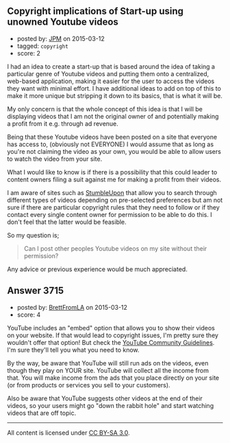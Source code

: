 ## Copyright implications of Start-up using unowned Youtube videos

- posted by: [JPM](https://stackexchange.com/users/5523828/jpm) on 2015-03-12
- tagged: `copyright`
- score: 2

I had an idea to create a start-up that is based around the idea of taking a particular genre of Youtube videos and putting them onto a centralized, web-based application, making it easier for the user to access the videos they want with minimal effort. I have additional ideas to add on top of this to make it more unique but stripping it down to its basics, that is what it will be.

My only concern is that the whole concept of this idea is that I will be displaying videos that I am not the original owner of and potentially making a profit from it e.g. through ad revenue.

Being that these Youtube videos have been posted on a site that everyone has access to, (obviously not EVERYONE) I would assume that as long as you're not claiming the video as your own, you would be able to allow users to watch the video from your site. 

What I would like to know is if there is a possibility that this could leader to content owners filing a suit against me for making a profit from their videos.

I am aware of sites such as [StumbleUpon][1] that allow you to search through different types of videos depending on pre-selected preferences but am not sure if there are particular copyright rules that they need to follow or if they contact every single content owner for permission to be able to do this. I don't feel that the latter would be feasible.

So my question is;


> Can I post other peoples Youtube videos on my site without their
> permission?


Any advice or previous experience would be much appreciated.


  [1]: https://www.stumbleupon.com/


## Answer 3715

- posted by: [BrettFromLA](https://stackexchange.com/users/2813127/brettfromla) on 2015-03-12
- score: 4

<p>YouTube includes an "embed" option that allows you to show their videos on your website. If that would lead to copyright issues, I'm pretty sure they wouldn't offer that option!  But check the <a href="http://www.youtube.com/yt/policyandsafety/communityguidelines.html" rel="nofollow">YouTube Community Guidelines</a>.  I'm sure they'll tell you what you need to know.</p>

<p>By the way, be aware that YouTube will still run ads on the videos, even though they play on YOUR site. YouTube will collect all the income from that.  You will make income from the ads that you place directly on your site (or from products or services you sell to your customers).</p>

<p>Also be aware that YouTube suggests other videos at the end of their videos, so your users might go "down the rabbit hole" and start watching videos that are off topic.</p>




---

All content is licensed under [CC BY-SA 3.0](https://creativecommons.org/licenses/by-sa/3.0/).
